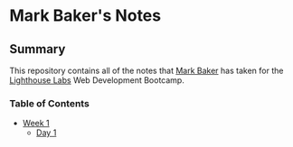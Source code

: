 # Mark Baker's Notes

## Summary

This repository contains all of the notes that [Mark Baker](https://github.com/mrbaker1917) has taken for the [Lighthouse Labs](https://www.lighthouselabs.ca/) Web Development Bootcamp.

### Table of Contents
* [Week 1](/Week_1)
  * [Day 1](/Week_1/Day_1)